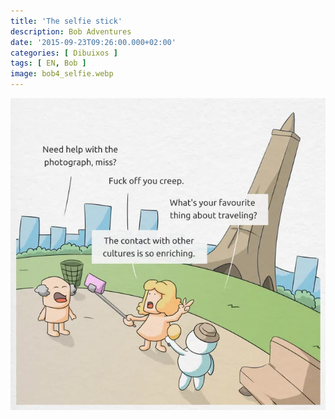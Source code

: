 ```yaml
---
title: 'The selfie stick'
description: Bob Adventures
date: '2015-09-23T09:26:00.000+02:00'
categories: [ Dibuixos ]
tags: [ EN, Bob ]
image: bob4_selfie.webp
---
```


![](bob4_selfie.webp)
